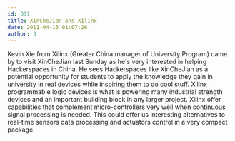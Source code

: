 ```yaml
---
id: 831
title: XinCheJian and Xilinx
date: 2011-04-15 01:07:26
author: 3
---
```


Kevin Xie from Xilinx (Greater China manager of University Program) came by to visit XinCheJian last Sunday as he's very interested in helping Hackerspaces in China. He sees Hackerspaces like XinCheJian as a potential opportunity for students to apply the knowledge they gain in university in real devices while inspiring them to do cool stuff. Xilinx programmable logic devices is what is powering many industrial strength devices and an important building block in any larger project. Xilinx offer capabilities that complement micro-controllers very well when continuous signal processing is needed. This could offer us interesting alternatives to real-time sensors data processing and actuators control in a very compact package.